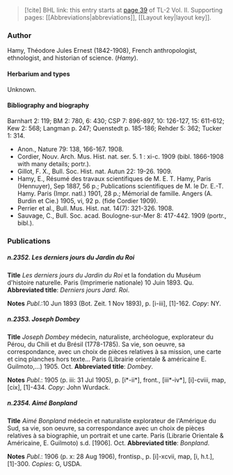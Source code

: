 > [!cite] BHL link: this entry starts at [page 39](https://www.biodiversitylibrary.org/item/103253#page/65/mode/1up) of TL-2 Vol. II.
> Supporting pages: [[Abbreviations|abbreviations]], [[Layout key|layout key]].

### Author

Hamy, Théodore Jules Ernest (1842-1908), French anthropologist, ethnologist, and historian of science. (*Hamy*).

#### Herbarium and types

Unknown.

#### Bibliography and biography

Barnhart 2: 119; BM 2: 780, 6: 430; CSP 7: 896-897, 10: 126-127, 15: 611-612; Kew 2: 568; Langman p. 247; Quenstedt p. 185-186; Rehder 5: 362; Tucker 1: 314.
- Anon., Nature 79: 138, 166-167. 1908.
- Cordier, Nouv. Arch. Mus. Hist. nat. ser. 5. 1 : xi-c. 1909 (bibl. 1866-1908 with many details; portr.).
- Gillot, F. X., Bull. Soc. Hist. nat. Autun 22: 19-26. 1909.
- Hamy, E., Résumé des travaux scientifiques de M. E. T. Hamy, Paris (Hennuyer), Sep 1887, 56 p.; Publications scientifiques de M. le Dr. E.-T. Hamy. Paris (Impr. natl.) 1901, 28 p.; Mémorial de famille. Angers (A. Burdin et Cie.) 1905, vi, 92 p. (fide Cordier 1909).
- Perrier et al., Bull. Mus. Hist. nat. 14(7): 321-326. 1908.
- Sauvage, C., Bull. Soc. acad. Boulogne-sur-Mer 8: 417-442. 1909 (portr., bibl.).

### Publications

##### n.2352. Les derniers jours du Jardin du Roi

**Title**
*Les derniers jours du Jardin du Roi* et la fondation du Muséum d'histoire naturelle. Paris (Imprimerie nationale) 10 Juin 1893. Qu.
**Abbreviated title**: *Derniers jours Jard. Roi*.

**Notes**
*Publ*.:10 Jun 1893 (Bot. Zeit. 1 Nov 1893), p. \[i-iii\], \[1\]-162. *Copy*: NY.

##### n.2353. Joseph Dombey

**Title**
*Joseph Dombey* médecin, naturaliste, archéologue, explorateur du Pérou, du Chili et du Brésil (1778-1785). Sa vie, son oeuvre, sa correspondance, avec un choix de pièces relatives à sa mission, une carte et cinq planches hors texte... Paris (Librairie orientale & américaine E. Guilmoto,...) 1905. Oct.
**Abbreviated title**: *Dombey*.

**Notes**
*Publ*.: 1905 (p. iii: 31 Jul 1905), p. \[i\*-ii\*\], front., \[iii\*-iv\*\], \[i\]-cviii, map, \[cix\], \[1\]-434.
*Copy*: John Wurdack.

##### n.2354. Aimé Bonpland

**Title**
*Aimé Bonpland* médecin et naturaliste explorateur de l'Amérique du Sud, sa vie, son oeuvre, sa correspondance avec un choix de pièces relatives à sa biographie, un portrait et une carte. Paris (Librarie Orientale & Américaine, E. Guilmoto) s.d. \[1906\]. Oct.
**Abbreviated title**: *Bonpland*.

**Notes**
*Publ*.: 1906 (p. x: 28 Aug 1906), frontisp., p. \[i\]-xcvii, map, \[i, h.t.\], \[1\]-300. *Copies*: G, USDA.

